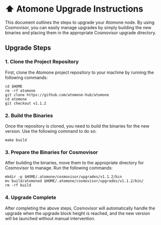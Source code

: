 # ⬆️  Atomone Upgrade Instructions

This document outlines the steps to upgrade your Atomone node. By using Cosmovisor, you can easily manage upgrades by simply building the new binaries and placing them in the appropriate Cosmovisor upgrade directory.

## Upgrade Steps

### 1. Clone the Project Repository
First, clone the Atomone project repository to your machine by running the following commands:

```
cd $HOME
rm -rf atomone
git clone https://github.com/atomone-hub/atomone
cd atomone
git checkout v1.1.2
```


### 2. Build the Binaries
Once the repository is cloned, you need to build the binaries for the new version. Use the following command to do so:
```
make build
```

### 3. Prepare the Binaries for Cosmovisor
After building the binaries, move them to the appropriate directory for Cosmovisor to manage. Run the following commands:
```
mkdir -p $HOME/.atomone/cosmovisor/upgrades/v1.1.2/bin
mv build/atomoned $HOME/.atomone/cosmovisor/upgrades/v1.1.2/bin/
rm -rf build
```

### 4. Upgrade Complete
After completing the above steps, Cosmovisor will automatically handle the upgrade when the upgrade block height is reached, and the new version will be launched without manual intervention.
